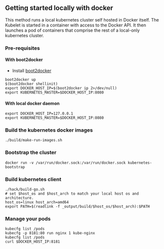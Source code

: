 ## Getting started locally with docker

This method runs a local kubernetes cluster self hosted in Docker
itself. The Kubelet is started in a container with access to the
Docker API. It then launches a pod of containers that comprise the
rest of a local-only kubernetes cluster.

### Pre-requisites

#### With boot2docker
- Install [boot2docker](http://boot2docker.io/) 
```
boot2docker up
$(boot2docker shellinit)
export DOCKER_HOST_IP=$(boot2docker ip 2>/dev/null)
export KUBERNETES_MASTER=$DOCKER_HOST_IP:8080
```

#### With local docker daemon
```
export DOCKER_HOST_IP=127.0.0.1
export KUBERNETES_MASTER=$DOCKER_HOST_IP:8080
```

### Build the kubernetes docker images

```
./build/make-run-images.sh 
```

### Bootstrap the cluster

```
docker run -v /var/run/docker.sock:/var/run/docker.sock kubernetes-bootstrap
```

### Build kubernetes client

```
./hack/build-go.sh
# set $host_os and $host_arch to match your local host os and architecture.
host_os=linux host_arch=amd64
export PATH=$(readlink -f _output/build/$host_os/$host_arch):$PATH
```

### Manage your pods
```
kubecfg list /pods
kubecfg -p 8181:80 run nginx 1 kube-nginx
kubecfg list /pods
curl $DOCKER_HOST_IP:8181
```
